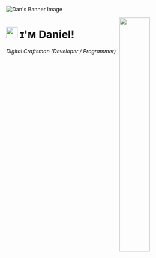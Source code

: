 <!--Banner-->
![Dan's Banner Image](https://mega.nz/file/sZxQDACI#OvC2IvkuV8u-CnAMLoXxdstYL0FWGBaJofDxzWSFXQY)

<!--Night Owl image-->
<div>
  <img align="right" width="40%" src="https://owlbertsio-resized.s3.amazonaws.com/Popper.psd.full.png">
</div>

<!--Header Name-->
# <img src="https://emojis.slackmojis.com/emojis/images/1531849430/4246/blob-sunglasses.gif?1531849430" width="30"/> ɪ'ᴍ Daniel! 
*Digital Craftsman (Developer / Programmer)*
<br /> 
